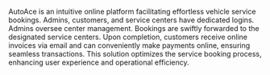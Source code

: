 AutoAce is an intuitive online platform facilitating effortless vehicle service bookings. Admins, customers, and service centers have dedicated logins. Admins oversee center
management. Bookings are swiftly forwarded to the designated service centers. Upon completion, customers receive
online invoices via email and can conveniently make payments online, ensuring seamless transactions. This solution
optimizes the service booking process, enhancing user experience and operational efficiency. 
